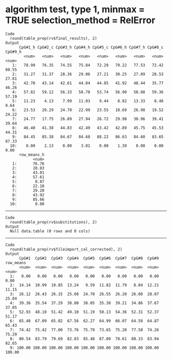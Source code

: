 # algorithm test, type 1, minmax = TRUE selection_method = RelError

    Code
      round(table_prep(rv$final_results), 2)
    Output
          CpG#1_h CpG#2_c CpG#3_h CpG#4_h CpG#5_c CpG#6_h CpG#7_h CpG#8_c CpG#9_h
            <num>   <num>   <num>   <num>   <num>   <num>   <num>   <num>   <num>
       1:   78.99   76.35   74.55   75.84   72.29   79.22   77.53   72.42   80.55
       2:   31.27   31.37   28.36   29.06   27.21   30.25   27.09   28.53   27.81
       3:   42.70   43.14   42.61   44.04   44.85   41.92   48.44   35.77   46.26
       4:   57.82   59.12   56.33   58.78   53.74   56.90   58.88   59.36   57.19
       5:   11.23    4.13    7.99   11.03    9.44    8.82   13.33    8.48    8.64
       6:   23.53   20.29   24.70   22.99   23.55   18.69   26.98   19.52   24.22
       7:   24.77   17.75   26.89   27.94   26.72   29.98   30.96   39.41   39.64
       8:   46.40   41.38   44.83   42.49   43.42   42.89   45.75   45.53   44.31
       9:   84.45   85.38   84.67   84.68   88.22   86.63   84.60   83.65   87.33
      10:    0.00    2.13    0.00    3.01    0.00    1.39    0.00    0.00    0.00
          row_means_h
                <num>
       1:       76.76
       2:       28.83
       3:       43.01
       4:       57.61
       5:        8.87
       6:       22.18
       7:       29.20
       8:       43.92
       9:       85.66
      10:        0.00

---

    Code
      round(table_prep(rv$substitutions), 2)
    Output
      Null data.table (0 rows and 0 cols)

---

    Code
      round(table_prep(rv$fileimport_cal_corrected), 2)
    Output
          CpG#1  CpG#2  CpG#3  CpG#4  CpG#5  CpG#6  CpG#7  CpG#8  CpG#9 row_means
          <num>  <num>  <num>  <num>  <num>  <num>  <num>  <num>  <num>     <num>
      1:   0.00   0.00   0.00   0.00   0.00   0.00   0.00   0.00   0.00      0.00
      2:  14.14  10.99  10.85  13.24   9.59  11.82  11.79   8.04  12.21     11.15
      3:  26.12  26.43  26.15  25.08  24.70  26.55  26.20  26.08  28.07     25.84
      4:  39.36  35.54  37.29  38.80  38.05  35.38  39.21  34.86  37.67     37.05
      5:  52.93  48.10  51.42  49.10  51.19  50.13  54.36  52.31  52.37     51.17
      6:  65.40  67.09  65.02  67.56  62.27  64.99  66.07  64.58  64.87     65.43
      7:  74.42  75.42  77.00  73.76  75.79  73.65  75.20  77.58  74.26     75.29
      8:  80.54  83.79  79.69  82.03  85.48  87.00  78.61  80.33  83.94     82.65
      9: 100.00 100.00 100.00 100.00 100.00 100.00 100.00 100.00 100.00    100.00

